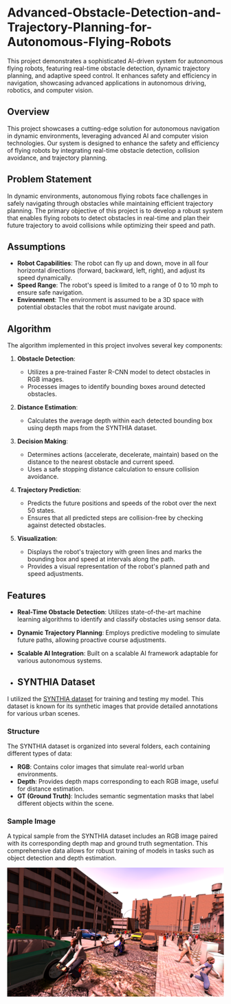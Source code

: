 # Advanced-Obstacle-Detection-and-Trajectory-Planning-for-Autonomous-Flying-Robots
This project demonstrates a sophisticated AI-driven system for autonomous flying robots, featuring real-time obstacle detection, dynamic trajectory planning, and adaptive speed control. It enhances safety and efficiency in navigation, showcasing advanced applications in autonomous driving, robotics, and computer vision.

## Overview

This project showcases a cutting-edge solution for autonomous navigation in dynamic environments, leveraging advanced AI and computer vision technologies. Our system is designed to enhance the safety and efficiency of flying robots by integrating real-time obstacle detection, collision avoidance, and trajectory planning.

## Problem Statement

In dynamic environments, autonomous flying robots face challenges in safely navigating through obstacles while maintaining efficient trajectory planning. The primary objective of this project is to develop a robust system that enables flying robots to detect obstacles in real-time and plan their future trajectory to avoid collisions while optimizing their speed and path.

## Assumptions

- **Robot Capabilities**: The robot can fly up and down, move in all four horizontal directions (forward, backward, left, right), and adjust its speed dynamically.
- **Speed Range**: The robot's speed is limited to a range of 0 to 10 mph to ensure safe navigation.
- **Environment**: The environment is assumed to be a 3D space with potential obstacles that the robot must navigate around.

## Algorithm

The algorithm implemented in this project involves several key components:

1. **Obstacle Detection**: 
   - Utilizes a pre-trained Faster R-CNN model to detect obstacles in RGB images.
   - Processes images to identify bounding boxes around detected obstacles.

2. **Distance Estimation**:
   - Calculates the average depth within each detected bounding box using depth maps from the SYNTHIA dataset.

3. **Decision Making**:
   - Determines actions (accelerate, decelerate, maintain) based on the distance to the nearest obstacle and current speed.
   - Uses a safe stopping distance calculation to ensure collision avoidance.

4. **Trajectory Prediction**:
   - Predicts the future positions and speeds of the robot over the next 50 states.
   - Ensures that all predicted steps are collision-free by checking against detected obstacles.

5. **Visualization**:
   - Displays the robot's trajectory with green lines and marks the bounding box and speed at intervals along the path.
   - Provides a visual representation of the robot's planned path and speed adjustments.

## Features

- **Real-Time Obstacle Detection**: Utilizes state-of-the-art machine learning algorithms to identify and classify obstacles using sensor data.
- **Dynamic Trajectory Planning**: Employs predictive modeling to simulate future paths, allowing proactive course adjustments.
- **Scalable AI Integration**: Built on a scalable AI framework adaptable for various autonomous systems.

- ## SYNTHIA Dataset

I utilized the [SYNTHIA dataset](https://www.kaggle.com/datasets/tzokas027/synthia) for training and testing my model. This dataset is known for its synthetic images that provide detailed annotations for various urban scenes.

### Structure

The SYNTHIA dataset is organized into several folders, each containing different types of data:

- **RGB**: Contains color images that simulate real-world urban environments.
- **Depth**: Provides depth maps corresponding to each RGB image, useful for distance estimation.
- **GT (Ground Truth)**: Includes semantic segmentation masks that label different objects within the scene.

### Sample Image

A typical sample from the SYNTHIA dataset includes an RGB image paired with its corresponding depth map and ground truth segmentation. This comprehensive data allows for robust training of models in tasks such as object detection and depth estimation.

![Sample Image](0000028.png) <!-- Add a sample image from the dataset here -->

